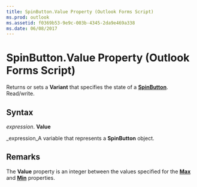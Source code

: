 ```yaml
---
title: SpinButton.Value Property (Outlook Forms Script)
ms.prod: outlook
ms.assetid: f0369b53-9e9c-003b-4345-2da9e469a338
ms.date: 06/08/2017
---
```



# SpinButton.Value Property (Outlook Forms Script)

Returns or sets a **Variant** that specifies the state of a **[SpinButton](spinbutton-object-outlook-forms-script.md)**. Read/write.


## Syntax

 _expression_. **Value**

 _expression_A variable that represents a **SpinButton** object.


## Remarks

The **Value** property is an integer between the values specified for the **[Max](spinbutton-max-property-outlook-forms-script.md)** and **[Min](spinbutton-min-property-outlook-forms-script.md)** properties.


